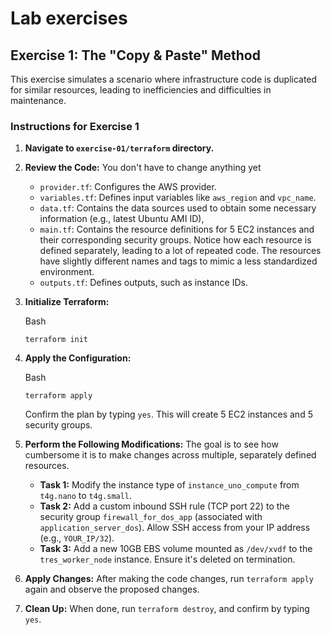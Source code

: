 # Lab exercises

## Exercise 1: The "Copy & Paste" Method

This exercise simulates a scenario where infrastructure code is duplicated for similar resources, leading to inefficiencies and difficulties in maintenance.

### Instructions for Exercise 1

1. **Navigate to `exercise-01/terraform` directory.**
2. **Review the Code:** You don't have to change anything yet
    - `provider.tf`: Configures the AWS provider.
    - `variables.tf`: Defines input variables like `aws_region` and `vpc_name`.
    - `data.tf`: Contains the data sources used to obtain some necessary information (e.g., latest Ubuntu AMI ID),
    - `main.tf`: Contains the resource definitions for 5 EC2 instances and their corresponding security groups. Notice how each resource is defined separately, leading to a lot of repeated code. The resources have slightly different names and tags to mimic a less standardized environment.
    - `outputs.tf`: Defines outputs, such as instance IDs.
3. **Initialize Terraform:**

    Bash

    ```shell
    terraform init
    ```

4. **Apply the Configuration:** 

    Bash

    ```shell
    terraform apply
    ```

    Confirm the plan by typing `yes`. This will create 5 EC2 instances and 5 security groups.
5. **Perform the Following Modifications:** The goal is to see how cumbersome it is to make changes across multiple, separately defined resources.
    - **Task 1:** Modify the instance type of `instance_uno_compute` from `t4g.nano` to `t4g.small`.
    - **Task 2:** Add a custom inbound SSH rule (TCP port 22) to the security group `firewall_for_dos_app` (associated with `application_server_dos`). Allow SSH access from your IP address (e.g., `YOUR_IP/32`).
    - **Task 3:** Add a new 10GB EBS volume mounted as `/dev/xvdf` to the `tres_worker_node` instance. Ensure it's deleted on termination.
6. **Apply Changes:** After making the code changes, run `terraform apply` again and observe the proposed changes.
7. **Clean Up:** When done, run `terraform destroy`, and confirm by typing `yes`.
